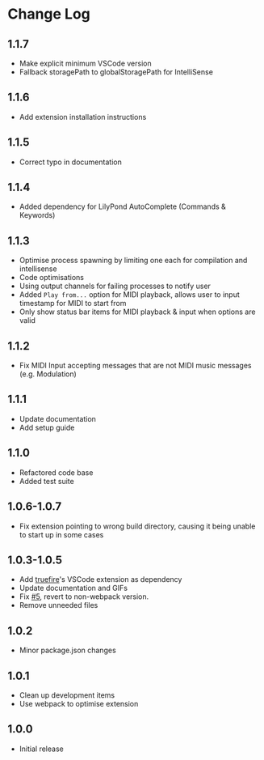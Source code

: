 # Change Log

## 1.1.7
- Make explicit minimum VSCode version
- Fallback storagePath to globalStoragePath for IntelliSense

## 1.1.6
- Add extension installation instructions

## 1.1.5
- Correct typo in documentation

## 1.1.4
- Added dependency for LilyPond AutoComplete (Commands & Keywords)

## 1.1.3
- Optimise process spawning by limiting one each for compilation and intellisense
- Code optimisations
- Using output channels for failing processes to notify user
- Added `Play from...` option for MIDI playback, allows user to input timestamp for MIDI to start from
- Only show status bar items for MIDI playback & input when options are valid

## 1.1.2
- Fix MIDI Input accepting messages that are not MIDI music messages (e.g. Modulation)

## 1.1.1
- Update documentation
- Add setup guide

## 1.1.0
- Refactored code base
- Added test suite

## 1.0.6-1.0.7
- Fix extension pointing to wrong build directory, causing it being unable to start up in some cases

## 1.0.3-1.0.5
- Add [truefire](https://marketplace.visualstudio.com/items?itemName=truefire.lilypond)'s VSCode extension as dependency
- Update documentation and GIFs
- Fix [#5](https://github.com/lhl2617/VSLilyPond/issues/5), revert to non-webpack version.
- Remove unneeded files

## 1.0.2
- Minor package.json changes

## 1.0.1 
- Clean up development items
- Use webpack to optimise extension

## 1.0.0
- Initial release
